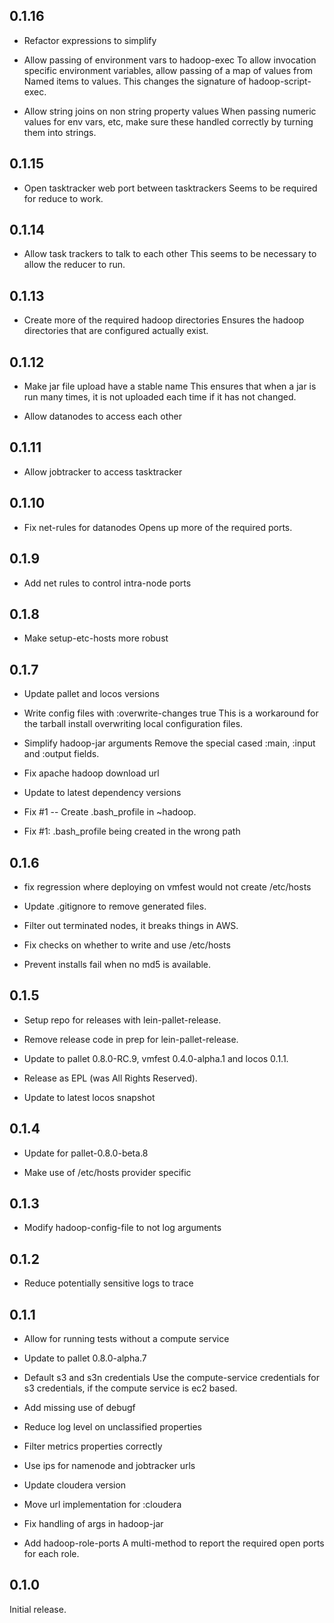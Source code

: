## 0.1.16

- Refactor expressions to simplify

- Allow passing of environment vars to hadoop-exec
  To allow invocation specific environment variables, allow passing of a map
  of values from Named items to values.  This changes the signature of 
  hadoop-script-exec.

- Allow string joins on non string property values
  When passing numeric values for env vars, etc, make sure these handled 
  correctly by turning them into strings.

## 0.1.15

- Open tasktracker web port between tasktrackers
  Seems to be required for reduce to work.

## 0.1.14

- Allow task trackers to talk to each other
  This seems to be necessary to allow the reducer to run.

## 0.1.13

- Create more of the required hadoop directories
  Ensures the hadoop directories that are configured actually exist.

## 0.1.12

- Make jar file upload have a stable name
  This ensures that when a jar is run many times, it is not uploaded each 
  time if it has not changed.

- Allow datanodes to access each other

## 0.1.11

- Allow jobtracker to access tasktracker

## 0.1.10

- Fix net-rules for datanodes
  Opens up more of the required ports.

## 0.1.9

- Add net rules to control intra-node ports

## 0.1.8

- Make setup-etc-hosts more robust

## 0.1.7

- Update pallet and locos versions

- Write config files with :overwrite-changes true
  This is a workaround for the tarball install overwriting local 
  configuration files.

- Simplify hadoop-jar arguments
  Remove the special cased :main, :input and :output fields.

- Fix apache hadoop download url

- Update to latest dependency versions

- Fix #1 -- Create .bash_profile in ~hadoop.

- Fix #1: .bash_profile being created in the wrong path

## 0.1.6

- fix regression where deploying on vmfest would not create /etc/hosts

- Update .gitignore to remove generated files.

- Filter out terminated nodes, it breaks things in AWS.

- Fix checks on whether to write and use /etc/hosts

- Prevent installs fail when no md5 is available.

## 0.1.5

- Setup repo for releases with lein-pallet-release.

- Remove release code in prep for lein-pallet-release.

- Update to pallet 0.8.0-RC.9, vmfest 0.4.0-alpha.1 and locos 0.1.1.

- Release as EPL (was All Rights Reserved).

- Update to latest locos snapshot

## 0.1.4

- Update for pallet-0.8.0-beta.8

- Make use of /etc/hosts provider specific

## 0.1.3

- Modify hadoop-config-file to not log arguments

## 0.1.2

- Reduce potentially sensitive logs to trace

## 0.1.1

- Allow for running tests without a compute service

- Update to pallet 0.8.0-alpha.7

- Default s3 and s3n credentials
  Use the compute-service credentials for s3 credentials, if the compute
  service is ec2 based.

- Add missing use of debugf

- Reduce log level on unclassified properties

- Filter metrics properties correctly

- Use ips for namenode and jobtracker urls

- Update cloudera version

- Move url implementation for :cloudera

- Fix handling of args in hadoop-jar

- Add hadoop-role-ports
  A multi-method to report the required open ports for each role.


## 0.1.0

Initial release.

